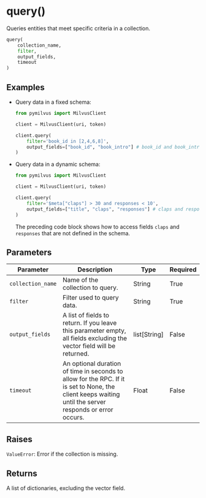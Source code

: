 # query()

Queries entities that meet specific criteria in a collection.

```python
query(
    collection_name,
    filter,
    output_fields,
    timeout
)
```

## Examples

- Query data in a fixed schema:

    ```python
    from pymilvus import MilvusClient

    client = MilvusClient(uri, token)

    client.query(
        filter='book_id in [2,4,6,8]',
        output_fields=["book_id", "book_intro"] # book_id and book_intro are pre-defined in the schema.
    )
    ```

- Query data in a dynamic schema:

    ```python
    from pymilvus import MilvusClient

    client = MilvusClient(uri, token)
    
    client.query(
        filter='$meta["claps"] > 30 and responses < 10',
        output_fields=["title", "claps", "responses"] # claps and responses are not defined in the schema.
    )
    ```

    The preceding code block shows how to access fields `claps` and `responses` that are not defined in the schema.

## Parameters

| Parameter          | Description                          | Type     | Required |
|--------------------|--------------------------------------|----------|----------|
| `collection_name` | Name of the collection to query. | String | True     |
| `filter` | Filter used to query data. | String | True     |
| `output_fields` | A list of fields to return. If you leave this parameter empty, all fields excluding the vector field will be returned.| list[String] | False    | |
| `timeout` | An optional duration of time in seconds to allow for the RPC. If it is set to None, the client keeps waiting until the server responds or error occurs. | Float | False     |

## Raises

`ValueError`: Error if the collection is missing.

## Returns

A list of dictionaries, excluding the vector field.